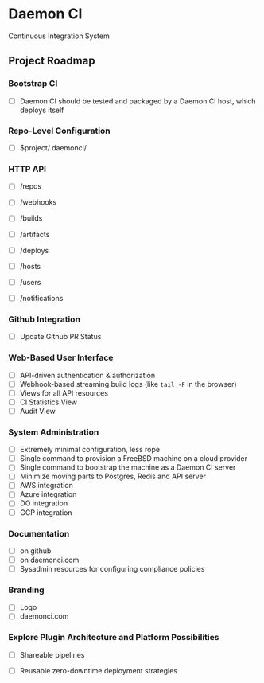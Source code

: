 # Daemon CI

Continuous Integration System

## Project Roadmap

### Bootstrap CI

- [ ] Daemon CI should be tested and packaged
      by a Daemon CI host, which deploys itself

### Repo-Level Configuration

- [ ] $project/.daemonci/

### HTTP API

- [ ] /repos
- [ ] /webhooks

- [ ] /builds
- [ ] /artifacts

- [ ] /deploys
- [ ] /hosts

- [ ] /users
- [ ] /notifications

### Github Integration

- [ ] Update Github PR Status

### Web-Based User Interface

- [ ] API-driven authentication & authorization
- [ ] Webhook-based streaming build logs (like `tail -F` in the browser)
- [ ] Views for all API resources
- [ ] CI Statistics View
- [ ] Audit View

### System Administration

- [ ] Extremely minimal configuration, less rope
- [ ] Single command to provision a FreeBSD machine on a cloud provider
- [ ] Single command to bootstrap the machine as a Daemon CI server
- [ ] Minimize moving parts to Postgres, Redis and API server
- [ ] AWS integration
- [ ] Azure integration
- [ ] DO integration
- [ ] GCP integration

### Documentation

- [ ] on github
- [ ] on daemonci.com
- [ ] Sysadmin resources for configuring compliance policies

### Branding

- [ ] Logo
- [ ] daemonci.com

### Explore Plugin Architecture and Platform Possibilities

- [ ] Shareable pipelines
- [ ] Reusable zero-downtime deployment strategies

